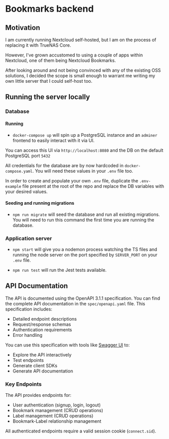 # Bookmarks backend

## Motivation

I am currently running Nextcloud self-hosted, but I am on the process of replacing it with TrueNAS Core.

However, I've grown accustomed to using a couple of apps within Nextcloud, one of them being Nextcloud Bookmarks.

After looking around and not being convinced with any of the existing OSS solutions, I decided the scope is small enough to warrant me writing my own little server that I could self-host too.

## Running the server locally

### Database

#### Running

+ `docker-compose up` will spin up a PostgreSQL instance and an `adminer` frontend to easily interact with it via UI.

You can access this UI via `http://localhost:8080` and the DB on the default PostgreSQL port `5432`

All credentials for the database are by now hardcoded in `docker-compose.yaml`. You will need these values in your `.env` file too. 

In order to create and populate your own `.env` file, duplicate the `.env-example` file present at the root of the repo and replace the DB variables with your desired values.

#### Seeding and running migrations

+ `npm run migrate` will seed the database and run all existing migrations. You will need to run this command the first time you are running the database.

### Application server

+ `npm start` will give you a nodemon process watching the TS files and running the node server on the port specified by `SERVER_PORT` on your `.env` file.

+ `npm run test` will run the Jest tests available.

## API Documentation

The API is documented using the OpenAPI 3.1.1 specification. You can find the complete API documentation in the `spec/openapi.yaml` file. This specification includes:

- Detailed endpoint descriptions
- Request/response schemas
- Authentication requirements
- Error handling

You can use this specification with tools like [Swagger UI](https://swagger.io/tools/swagger-ui/) to:
- Explore the API interactively
- Test endpoints
- Generate client SDKs
- Generate API documentation

### Key Endpoints

The API provides endpoints for:
- User authentication (signup, login, logout)
- Bookmark management (CRUD operations)
- Label management (CRUD operations)
- Bookmark-Label relationship management

All authenticated endpoints require a valid session cookie (`connect.sid`).